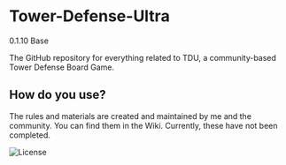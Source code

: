 # Tower-Defense-Ultra
0.1.10 Base

The GitHub repository for everything related to TDU, a community-based Tower Defense Board Game.

## How do you use?
The rules and materials are created and maintained by me and the community. You can find them in the Wiki.
Currently, these have not been completed.

![License](https://licensebuttons.net/p/zero/1.0/80x15.png)

